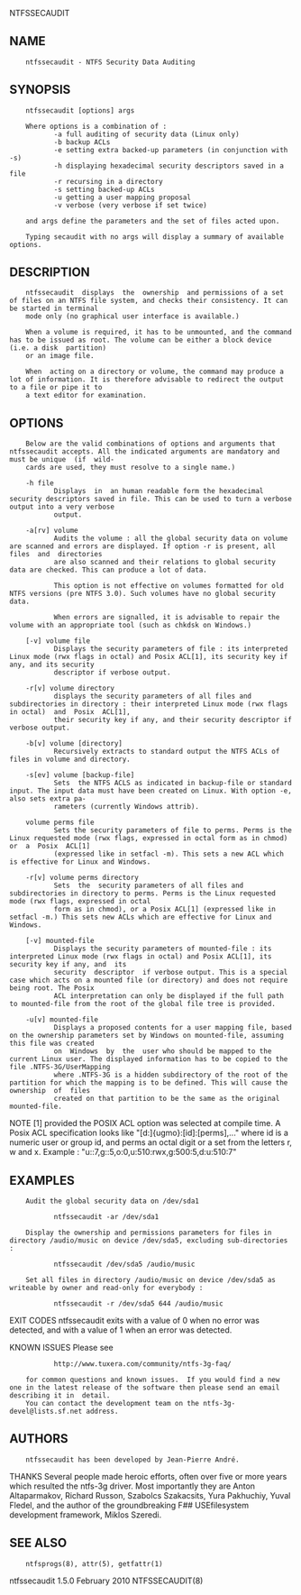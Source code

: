   NTFSSECAUDIT
 
## NAME
        ntfssecaudit - NTFS Security Data Auditing
 
## SYNOPSIS
        ntfssecaudit [options] args
 
        Where options is a combination of :
               -a full auditing of security data (Linux only)
               -b backup ACLs
               -e setting extra backed-up parameters (in conjunction with -s)
               -h displaying hexadecimal security descriptors saved in a file
               -r recursing in a directory
               -s setting backed-up ACLs
               -u getting a user mapping proposal
               -v verbose (very verbose if set twice)
 
        and args define the parameters and the set of files acted upon.
 
        Typing secaudit with no args will display a summary of available options.
 
## DESCRIPTION
        ntfssecaudit  displays  the  ownership  and permissions of a set of files on an NTFS file system, and checks their consistency. It can be started in terminal
        mode only (no graphical user interface is available.)
 
        When a volume is required, it has to be unmounted, and the command has to be issued as root. The volume can be either a block device (i.e. a disk  partition)
        or an image file.
 
        When  acting on a directory or volume, the command may produce a lot of information. It is therefore advisable to redirect the output to a file or pipe it to
        a text editor for examination.
 
## OPTIONS
        Below are the valid combinations of options and arguments that ntfssecaudit accepts. All the indicated arguments are mandatory and must be unique  (if  wild‐
        cards are used, they must resolve to a single name.)
 
        -h file
               Displays  in  an human readable form the hexadecimal security descriptors saved in file. This can be used to turn a verbose output into a very verbose
               output.
 
        -a[rv] volume
               Audits the volume : all the global security data on volume are scanned and errors are displayed. If option -r is present, all  files  and  directories
               are also scanned and their relations to global security data are checked. This can produce a lot of data.
 
               This option is not effective on volumes formatted for old NTFS versions (pre NTFS 3.0). Such volumes have no global security data.
 
               When errors are signalled, it is advisable to repair the volume with an appropriate tool (such as chkdsk on Windows.)
 
        [-v] volume file
               Displays the security parameters of file : its interpreted Linux mode (rwx flags in octal) and Posix ACL[1], its security key if any, and its security
               descriptor if verbose output.
 
        -r[v] volume directory
               displays the security parameters of all files and subdirectories in directory : their interpreted Linux mode (rwx flags in octal)  and  Posix  ACL[1],
               their security key if any, and their security descriptor if verbose output.
 
        -b[v] volume [directory]
               Recursively extracts to standard output the NTFS ACLs of files in volume and directory.
 
        -s[ev] volume [backup-file]
               Sets  the NTFS ACLS as indicated in backup-file or standard input. The input data must have been created on Linux. With option -e, also sets extra pa‐
               rameters (currently Windows attrib).
 
        volume perms file
               Sets the security parameters of file to perms. Perms is the Linux requested mode (rwx flags, expressed in octal form as in chmod) or  a  Posix  ACL[1]
               (expressed like in setfacl -m). This sets a new ACL which is effective for Linux and Windows.
 
        -r[v] volume perms directory
               Sets  the  security parameters of all files and subdirectories in directory to perms. Perms is the Linux requested mode (rwx flags, expressed in octal
               form as in chmod), or a Posix ACL[1] (expressed like in setfacl -m.) This sets new ACLs which are effective for Linux and Windows.
 
        [-v] mounted-file
               Displays the security parameters of mounted-file : its interpreted Linux mode (rwx flags in octal) and Posix ACL[1], its security key if any, and  its
               security  descriptor  if verbose output. This is a special case which acts on a mounted file (or directory) and does not require being root. The Posix
               ACL interpretation can only be displayed if the full path to mounted-file from the root of the global file tree is provided.
 
        -u[v] mounted-file
               Displays a proposed contents for a user mapping file, based on the ownership parameters set by Windows on mounted-file, assuming this file was created
               on  Windows  by  the  user who should be mapped to the current Linux user. The displayed information has to be copied to the file .NTFS-3G/UserMapping
               where .NTFS-3G is a hidden subdirectory of the root of the partition for which the mapping is to be defined. This will cause the  ownership  of  files
               created on that partition to be the same as the original mounted-file.
 
 NOTE
        [1] provided the POSIX ACL option was selected at compile time. A Posix ACL specification looks like "[d:]{ugmo}:[id]:[perms],..." where id is a numeric user
        or group id, and perms an octal digit or a set from the letters r, w and x.
               Example : "u::7,g::5,o:0,u:510:rwx,g:500:5,d:u:510:7"
 
## EXAMPLES
        Audit the global security data on /dev/sda1
 
               ntfssecaudit -ar /dev/sda1
 
        Display the ownership and permissions parameters for files in directory /audio/music on device /dev/sda5, excluding sub-directories :
 
               ntfssecaudit /dev/sda5 /audio/music
 
        Set all files in directory /audio/music on device /dev/sda5 as writeable by owner and read-only for everybody :
 
               ntfssecaudit -r /dev/sda5 644 /audio/music
 
 EXIT CODES
        ntfssecaudit exits with a value of 0 when no error was detected, and with a value of 1 when an error was detected.
 
 KNOWN ISSUES
        Please see
 
               http://www.tuxera.com/community/ntfs-3g-faq/
 
        for common questions and known issues.  If you would find a new one in the latest release of the software then please send an email describing it in  detail.
        You can contact the development team on the ntfs-3g-devel@lists.sf.net address.
 
## AUTHORS
        ntfssecaudit has been developed by Jean-Pierre André.
 
 THANKS
        Several  people  made  heroic efforts, often over five or more years which resulted the ntfs-3g driver. Most importantly they are Anton Altaparmakov, Richard
        Russon, Szabolcs Szakacsits, Yura Pakhuchiy, Yuval Fledel, and the author of the groundbreaking F## USEfilesystem development framework, Miklos Szeredi.
 
## SEE ALSO
        ntfsprogs(8), attr(5), getfattr(1)
 
 ntfssecaudit 1.5.0                                                          February 2010                                                            NTFSSECAUDIT(8)
